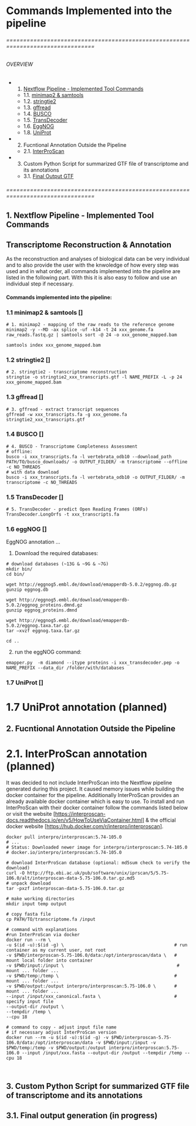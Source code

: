 #  Commands Implemented into the pipeline

###### ================================================================================
###### OVERVIEW
+ 1. [Nextflow Pipeline - Implemented Tool Commands](#nf_pipe)
    * 1.1. [ minimap2 & samtools ](#mini_sam)
    * 1.2. [ stringtie2 ](#string2)
    * 1.3. [ gffread ](#gffread)
    * 1.4. [ BUSCO ](#busco)
    * 1.5. [ TransDecoder ](#transdec)
    * 1.6. [ EggNOG ](#eggN)
    * 1.8. [ UniProt ](#up)  
+ 2. Fucntional Annotation Outside the Pipeline
    * 2.1. [ InterProScan ](#ips) 
+ 3. Custom Python Script for summarized GTF file of transcriptome and its annotations
    * 3.1. [ Final Output GTF](#fog)

   
###### ================================================================================

<a name="nf_pipe"></a>
## 1. Nextflow Pipeline - Implemented Tool Commands 
## Transcriptome Reconstruction & Annotation

As the reconstruction and analyses of biological data can be very individual and to also provide the user with the knwoledge of how every step was used and in what order, all commands implemented into the pipeline are listed in the following part. With this it is also easy to follow and use an individual step if necessary. 

#### **Commands implemented into the pipeline:**

<a name="mini_sam"></a>
### 1.1 minimap2 & samtools []
```
# 1. minimap2 - mapping of the raw reads to the reference genome
minimap2 -y --MD -ax splice -uf -k14 -t 24 xxx_genome.fa raw_reads.fastq.gz | samtools sort -@ 24 -o xxx_genome_mapped.bam

samtools index xxx_genome_mapped.bam
```

<a name="string2"></a>
### 1.2 stringtie2 []
```
# 2. stringtie2 - transcriptome reconstruction
stringtie -o stringtie2_xxx_transcripts.gtf -l NAME_PREFIX -L -p 24 xxx_genome_mapped.bam
```

<a name="gffread"></a>
### 1.3 gffread []
```
# 3. gffread - extract transcript sequences
gffread -w xxx_transcripts.fa -g xxx_genome.fa stringtie2_xxx_transcripts.gtf
```

<a name="busco"></a>
### 1.4 BUSCO []
```
# 4. BUSCO - Transcriptome Completeness Assessment
# offline:
busco -i xxx_transcripts.fa -l vertebrata_odb10 --download_path PATH/TO/busco_downloads/ -o OUTPUT_FILDER/ -m transcriptome --offline -c NO_THREADS
# with data download
busco -i xxx_transcripts.fa -l vertebrata_odb10 -o OUTPUT_FILDER/ -m transcriptome -c NO_THREADS
```

<a name="transdec"></a>
### 1.5 TransDecoder []
```
# 5. TransDecoder - predict Open Reading Frames (ORFs)
TransDecoder.LongOrfs -t xxx_transcripts.fa 
```

<a name="eggN"></a>
### 1.6 eggNOG []
EggNOG annotation ...
1. Download the required databases:
```
# download databases (~13G & ~9G & ~7G)
mkdir bin/
cd bin/

wget http://eggnog5.embl.de/download/emapperdb-5.0.2/eggnog.db.gz
gunzip eggnog.db

wget http://eggnog5.embl.de/download/emapperdb-5.0.2/eggnog_proteins.dmnd.gz
gunzip eggnog_proteins.dmnd

wget http://eggnog5.embl.de/download/emapperdb-5.0.2/eggnog.taxa.tar.gz
tar –xvzf eggnog.taxa.tar.gz

cd ..
```
2. run the eggNOG command:
```
emapper.py  -m diamond --itype proteins -i xxx_transdecoder.pep -o NAME_PREFIX --data_dir /folder/with/databases
```

<a name="up"></a>
### 1.7 UniProt []
# 1.7 UniProt annotation **(planned)**


<a name="ips"></a>
## 2. Fucntional Annotation Outside the Pipeline
# 2.1. InterProScan annotation **(planned)**
It was decided to not include InterProScan into the Nextflow pipeline generated during this project. It caused memory issues while building the docker container for the pipeline. Additionally InterProScan provides an already available docker container which is easy to use. 
To install and run InterProScan with their docker container follow the commands listed below or visit the website [https://interproscan-docs.readthedocs.io/en/v5/HowToUseViaContainer.html] & the official docker website [https://hub.docker.com/r/interpro/interproscan].
```
docker pull interpro/interproscan:5.74-105.0
# ...
# Status: Downloaded newer image for interpro/interproscan:5.74-105.0
# docker.io/interpro/interproscan:5.74-105.0

# download InterProScan database (optional: md5sum check to verify the download)
curl -O http://ftp.ebi.ac.uk/pub/software/unix/iprscan/5/5.75-106.0/alt/interproscan-data-5.75-106.0.tar.gz.md5
# unpack download
tar -pxzf interproscan-data-5.75-106.0.tar.gz

# make working directories
mkdir input temp output

# copy fasta file
cp PATH/TO/transcriptome.fa /input

# command with explanations
#run InterProScan via docker
docker run --rm \
-u $(id -u):$(id -g) \                                          # run container as my current user, not root
-v $PWD/interproscan-5.75-106.0/data:/opt/interproscan/data \   # mount local folder into container
-v $PWD/input:/input \                                           # mount ... folder ...
-v $PWD/temp:/temp \                                            # mount ... folder ...
-v $PWD/output:/output interpro/interproscan:5.75-106.0 \       # mount ... folder ...
--input /input/xxx_canonical.fasta \                            # specify input file
--output-dir /output \
--tempdir /temp \
--cpu 18

# command to copy - adjust input file name
# if necessary adjust InterProScan version
docker run --rm -u $(id -u):$(id -g) -v $PWD/interproscan-5.75-106.0/data:/opt/interproscan/data -v $PWD/input:/input -v $PWD/temp:/temp -v $PWD/output:/output interpro/interproscan:5.75-106.0 --input /input/xxx.fasta --output-dir /output --tempdir /temp --cpu 18



```




<a name="fog"></a>
## 3. Custom Python Script for summarized GTF file of transcriptome and its annotations
## 3.1. Final output generation **(in progress)**

